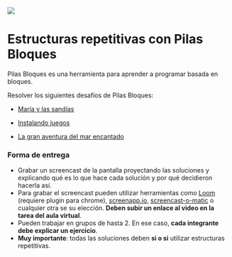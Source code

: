 ![](http://pilasbloques.program.ar/online/images/main-logo.png)

# Estructuras repetitivas con Pilas Bloques

Pilas Bloques es una herramienta para aprender a programar basada en bloques.

Resolver los siguientes desafíos de Pilas Bloques:

* [María y las sandías](http://pilasbloques.program.ar/online/#/desafio/8)

* [Instalando juegos](http://pilasbloques.program.ar/online/#/desafio/10)

* [La gran aventura del mar encantado](http://pilasbloques.program.ar/online/#/desafio/11)

### Forma de entrega

* Grabar un screencast de la pantalla proyectando las soluciones y explicando qué es lo que hace cada solución y por qué decidieron hacerla así.
* Para grabar el screencast pueden utilizar herramientas como [Loom](loom.com/) (requiere plugin para chrome), [screenapp.io](https://screenapp.io/), [screencast-o-matic](https://screencast-o-matic.com/) o cualquier otra se su elección. **Deben subir un enlace al video en la tarea del aula virtual**. 
* Pueden trabajar en grupos de hasta 2. En ese caso, **cada integrante debe explicar un ejercicio**.
* **Muy importante**: todas las soluciones deben **si o si** utilizar estructuras repetitivas.


